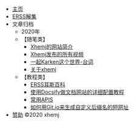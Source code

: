 * [主页](/?id=%e6%ac%a2%e8%bf%8e%e8%ae%bf%e9%97%ae-xhemj%e6%96%87%e6%a1%a3%e4%b8%ad%e5%bf%83)
* [ERSS解集](/Solve/)
* 文章归档
    * 2020年
    * 【随笔类】
        * [Xhemj的网站简介](/p/about-xhemj-website)
        * [Xhemj发布的所有视频](/p/video)
        * [一起Karken这个世界-台词](/p/KrakenSHark)
        * [关于xhemj](/p/about-me.md)
    * 【教程类】
        * [ERSS耳斯百科](/ERSS-Wiki/)
        * [使用Docsify做文档网站的详细配置教程](p/How-to-Use-Docsify)
        * [常用APIS](/p/apis)
        * [如何用Git.io来生成自定义后缀名的短网址](/p/Git-io-short-url)
* [赞助](/p/pay)
©2020 xhemj